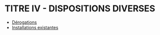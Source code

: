 # TITRE IV - DISPOSITIONS DIVERSES

- [Dérogations](derogations)
- [Installations existantes](installations-existantes)
